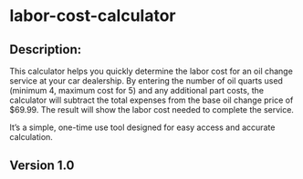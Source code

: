 # labor-cost-calculator

## Description:

This calculator helps you quickly determine the labor cost for an oil change service at your car dealership. By entering the number of oil quarts used (minimum 4, maximum cost for 5) and any additional part costs, the calculator will subtract the total expenses from the base oil change price of $69.99. The result will show the labor cost needed to complete the service.

It’s a simple, one-time use tool designed for easy access and accurate calculation.

## Version 1.0
